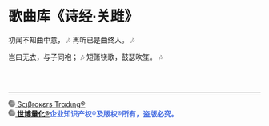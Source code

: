 # 歌曲库《诗经∙关雎》

初闻不知曲中意， 🎶
再听已是曲终人。 🎶

岂曰无衣，与子同袍； 🎶
短箫铙歌，鼓瑟吹笙。 🎶

<br><br>

---

[<img src='诸子百家考工记/世博量化.png' height='14'/> Sςιβrοκεrs Trαdιηg®](http://www.scibrokes.com)<br>
<span style='color:RoyalBlue'>**[<img src='诸子百家考工记/世博量化.png' height='14'/> 世博量化®](http://www.scibrokes.com)企业知识产权®及版权®所有，盗版必究。**</span>
